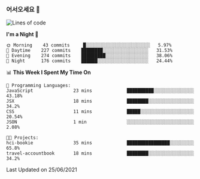 ### 어서오세요 👋

<!--START_SECTION:waka-->
![Lines of code](https://img.shields.io/badge/From%20Hello%20World%20I%27ve%20Written-375386%20lines%20of%20code-blue)

**I'm a Night 🦉** 

```text
🌞 Morning    43 commits     █░░░░░░░░░░░░░░░░░░░░░░░░   5.97% 
🌆 Daytime    227 commits    ████████░░░░░░░░░░░░░░░░░   31.53% 
🌃 Evening    274 commits    █████████░░░░░░░░░░░░░░░░   38.06% 
🌙 Night      176 commits    ██████░░░░░░░░░░░░░░░░░░░   24.44%

```


📊 **This Week I Spent My Time On** 

```text
💬 Programming Languages: 
JavaScript               23 mins             ██████████░░░░░░░░░░░░░░░   43.18% 
JSX                      18 mins             ████████░░░░░░░░░░░░░░░░░   34.2% 
CSS                      11 mins             █████░░░░░░░░░░░░░░░░░░░░   20.54% 
JSON                     1 min               ░░░░░░░░░░░░░░░░░░░░░░░░░   2.08%

🐱‍💻 Projects: 
hci-bookie               35 mins             ████████████████░░░░░░░░░   65.8% 
travel-accountbook       18 mins             ████████░░░░░░░░░░░░░░░░░   34.2%

```


 Last Updated on 25/06/2021
<!--END_SECTION:waka-->
